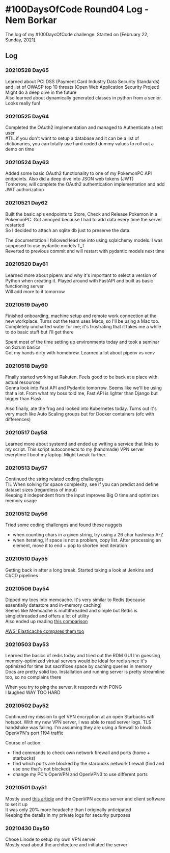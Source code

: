 # #100DaysOfCode Round04 Log - Nem Borkar

The log of my #100DaysOfCode challenge. Started on [February 22, Sunday, 2021].

## Log

### 20210528 Day65
Learned about PCI DSS (Payment Card Industry Data Security Standards) and list of OWASP top 10 threats (Open Web Application Security Project)  
Might do a deep dive in the future  
Also learned about dynamically generated classes in python from a senior. Looks really fun!  

### 20210525 Day64
Completed the OAuth2 implementation and managed to Authenticate a test user  
#TIL if you don't want to setup a database and it can be a list of dictionaries, you can totally use hard coded dummy values to roll out a demo on time  

### 20210524 Day63
Added some basic OAuth2 functionality to one of my PokemonPC API endpoints. Also did a deep dive into JSON web tokens (JWT)  
Tomorrow, will complete the OAuth2 authentication implementation and add JWT authorization  

### 20210521 Day62
Built the basic apis endpoints to Store, Check and Release Pokemon in a PokemonPC. Got annoyed because I had to add data every time the server restarted  
So I decided to attach an sqlite db just to preserve the data.  

The documentation I followed lead me into using sqlalchemy models. I was supposed to use pydantic models T_T  
Reverted to previous commit and will restart with pydantic models next time  


### 20210520 Day61
Learned more about pipenv and why it's important to select a version of Python when creating it. Played around with FastAPI and built as basic functioning server  
Will add more to it tomorrow  

### 20210519 Day60
Finished onboarding, machine setup and remote work connection at the new workplace. Turns out the team uses Macs, so I'll be using a Mac too. Completely uncharted water for me; it's frustrating that it takes me a while to do basic stuff but I'll get there  

Spent most of the time setting up environments today and took a seminar on Scrum basics  
Got my hands dirty with homebrew. Learned a lot about pipenv vs venv  

### 20210518 Day59
Finally started working at Rakuten. Feels good to be back at a place with actual resources  
Gonna look into Fast API and Pydantic tomorrow. Seems like we'll be using that a lot. From what my boss told me, Fast API is lighter than Django but bigger than Flask 

Also finally, ate the frog and looked into Kubernetes today. Turns out it's very much like Auto Scaling groups but for Docker containers (ofc with differences)

### 20210517 Day58
Learned more about systemd and ended up writing a service that links to my script. This script autoconnects to my (handmade) VPN server everytime I boot my laptop. Might tweak further.

### 20210513 Day57
Continued the string related coding challenges  
TIL When solving for space complexity, see if you can predict and define dataset sizes (regardless of input)  
Keeping it independent from the input improves Big O time and optimizes memory usage  

### 20210512 Day56
Tried some coding challenges and found these nuggets  
- when counting chars in a given string, try using a 26 char hashmap A-Z
- when iterating, if space is not a problem, copy list. After processing an element, move it to end + pop to shorten next iteration

### 20210510 Day55
Getting back in after a long break. Started taking a look at Jenkins and CI/CD pipelines  

### 20210506 Day54
Dipped my toes into memcache. It's very similar to Redis (because essentially datastore and in-memory caching)  
Seems like Memcache is multithreaded and simple but Redis is simglethreaded and offers a lot of utility  
Also ended up reading [this comparison](https://www.linkedin.com/pulse/memcached-vs-redis-which-one-pick-ranjeet-vimal/)

[AWS' Elasticache compares them too](https://aws.amazon.com/elasticache/redis-vs-memcached/)


### 20210503 Day53
Learned the basics of redis today and tried out the RDM GUI 
I'm guessing memory-optimized virtual servers would be ideal for redis since it's optimized for time but sacrifices space by caching queries in memory  
Docs are pretty solid too. Installation and running server is pretty streamline too, so no complains there  

When you try to ping the server, it responds with PONG  
I laughed WAY TOO HARD  

### 20210502 Day52
Continued my mission to get VPN encryption at an open Starbucks wifi hotspot. With my new VPN server, I was able to read server logs. TLS handshake was failing. I'm assuming they are using a firewall to block OpenVPN's port 1194 traffic

Course of action:
- find commands to check own network firewall and ports (home + starbucks)
- find which ports are blocked by the starbucks network firewall (find and use one that's not blocked)
- change my PC's OpenVPN znd OpenVPN3 to use different ports

### 20210501 Day51
Mostly used [this article](https://www.linode.com/docs/guides/install-openvpn-access-server-on-linux/) and the OpenVPN access server and client software to set it up  
It was only 20% more headache than I originally anticipated  
Keeping the details in my private logs for security purposes  


### 20210430 Day50
Chose Linode to setup my own VPN server  
Mostly read about the architecture and initiated the server  

